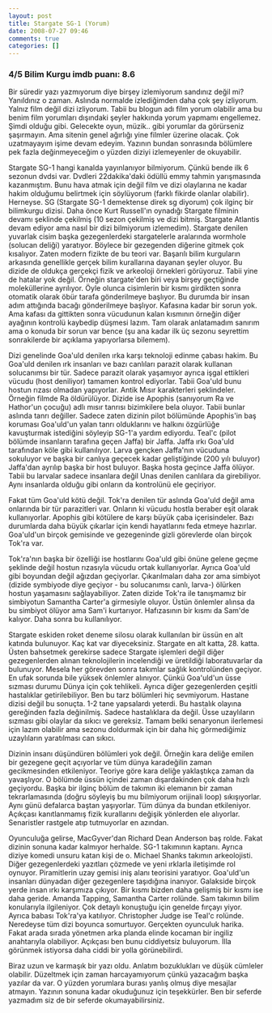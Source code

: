 ```yaml
---
layout: post
title: Stargate SG-1 (Yorum)
date: 2008-07-27 09:46
comments: true
categories: []
---
```

<h3></h3> <h3>4/5 Bilim Kurgu imdb puanı: 8.6</h3> <p>Bir süredir yazı yazmıyorum diye birşey izlemiyorum sandınız değil mi? Yanıldınız o zaman. Aslında normalde izlediğimden daha çok şey izliyorum. Yalnız film değil dizi izliyorum. Tabii bu blogun adı film yorum olabilir ama bu benim film yorumları dışındaki şeyler hakkında yorum yapmamı engellemez. Şimdi olduğu gibi. Gelecekte oyun, müzik.. gibi yorumlar da görürseniz şaşırmayın. Ama sitenin genel ağırlığı yine filmler üzerine olacak. Çok uzatmayayım işime devam edeyim. Yazının bundan sonrasında bölümlere pek fazla değinmeyeceğim o yüzden diziyi izlemeyenler de okuyabilir.</p><!--more--> <p>Stargate SG-1 hangi kanalda yayınlanıyor bilmiyorum. Çünkü bende ilk 6 sezonun dvdsi var. Dvdleri 22dakika'daki ödüllü emmy tahmin yarışmasında kazanmıştım. Bunu hava atmak için değil film ve dizi olaylarına ne kadar hakim olduğumu belirtmek için söylüyorum (farklı fikirde olanlar olabilir). Herneyse. SG (Stargate SG-1 demektense direk sg diyorum) çok ilginç bir bilimkurgu dizisi. Daha önce Kurt Russell'ın oynadığı Stargate filminin devamı şeklinde çekilmiş (10 sezon çekilmiş ve dizi bitmiş. Stargate Atlantis devam ediyor ama nasıl bir dizi bilmiyorum izlemedim). Stargate denilen yuvarlak cisim başka gezegenlerdeki stargatelerle aralarında wormhole (solucan deliği) yaratıyor. Böylece bir gezegenden diğerine gitmek çok kısalıyor. Zaten modern fizikte de bu teori var. Başarılı bilim kurguların arkasında genellikle gerçek bilim kurallarına dayanan şeyler oluyor. Bu dizide de oldukça gerçekçi fizik ve arkeoloji örnekleri görüyoruz. Tabii yine de hatalar yok değil. Örneğin stargate'den biri veya birşey geçtiğinde moleküllerine ayrılıyor. Öyle olunca cisimlerin bir kısmı girdikten sonra otomatik olarak öbür tarafa gönderilmeye başlıyor. Bu durumda bir insan adım attığında bacağı gönderilmeye başlıyor. Kafasına kadar bir sorun yok. Ama kafası da gittikten sonra vücudunun kalan kısmının örneğin diğer ayağının kontrolü kaybedip düşmesi lazım. Tam olarak anlatamadım sanırım ama o konuda bir sorun var bence (şu ana kadar ilk üç sezonu seyrettim sonrakilerde bir açıklama yapıyorlarsa bilemem). </p> <p>Dizi genelinde Goa'uld denilen ırka karşı teknoloji edinme çabası hakim. Bu Goa'uld denilen ırk insanları ve bazı canlıları parazit olarak kullanan solucanımsı bir tür. Sadece parazit olarak yaşamıyor ayrıca işgal ettikleri vücudu (host deniliyor) tamamen kontrol ediyorlar. Tabii Goa'uld bunu hostun rızası olmadan yapıyorlar. Antik Mısır karakterleri şeklindeler. Örneğin filmde Ra öldürülüyor. Dizide ise Apophis (sanıyorum Ra ve Hathor'un çocuğu) adlı mısır tanrısı bizimkilere bela oluyor. Tabii bunlar aslında tanrı değiller. Sadece zaten dizinin pilot bölümünde Apophis'in baş koruması Goa'uld'un yalan tanrı olduklarını ve halkını özgürlüğe kavuşturmak istediğini söyleyip SG-1'a yardım ediyordu. Teal'c (pilot bölümde insanların tarafına geçen Jaffa) bir Jaffa. Jaffa ırkı Goa'uld tarafından köle gibi kullanılıyor. Larva gençken Jaffa'nın vücuduna sokuluyor ve başka bir canlıya geçecek kadar geliştiğinde (200 yılı buluyor) Jaffa'dan ayrılıp başka bir host buluyor. Başka hosta geçince Jaffa ölüyor. Tabii bu larvalar sadece insanlara değil Unas denilen canlılara da girebiliyor. Aynı insanlarda olduğu gibi onların da kontrolünü ele geçiriyor.</p> <p>Fakat tüm Goa'uld kötü değil. Tok'ra denilen tür aslında Goa'uld değil ama onlarında bir tür parazitleri var. Onların ki vücudu hostla beraber eşit olarak kullanıyorlar. Apophis gibi kötülere de karşı büyük çaba içerisindeler. Bazı durumlarda daha büyük çıkarlar için kendi hayatlarını feda etmeye hazırlar. Goa'uld'un birçok gemisinde ve gezegeninde gizli görevlerde olan birçok Tok'ra var.</p> <p>Tok'ra'nın başka bir özelliği ise hostlarını Goa'uld gibi önüne gelene geçme şeklinde değil hostun rızasıyla vücudu ortak kullanıyorlar. Ayrıca Goa'uld gibi boyundan değil ağızdan geçiyorlar. Çıkarılmaları daha zor ama simbiyot (dizide symbiyode diye geçiyor - bu solucanımsı canlı, larva-) ölürken hostun yaşamasını sağlayabiliyor. Zaten dizide Tok'ra ile tanışmamız bir simbiyotun Samantha Carter'a girmesiyle oluyor. Üstün önlemler alınsa da bu simbiyot ölüyor ama Sam'i kurtarıyor. Hafızasının bir kısmı da Sam'de kalıyor. Daha sonra bu kullanılıyor.</p> <p>Stargate eskiden roket deneme silosu olarak kullanılan bir üssün en alt katında bulunuyor. Kaç kat var diyeceksiniz. Stargate en alt katta, 28. katta. Üsten bahsetmek gerekirse sadece Stargate işlemleri değil diğer gezegenlerden alınan teknolojilerin incelendiği ve üretildiği laboratuvarlar da bulunuyor. Mesela her görevden sonra takımlar sağlık kontrolünden geçiyor. En ufak sorunda bile yüksek önlemler alınıyor. Çünkü Goa'uld'un üsse sızması durumu Dünya için çok tehlikeli. Ayrıca diğer gezegenlerden çeşitli hastalıklar getirilebiliyor. Ben bu tarz bölümleri hiç sevmiyorum. Hastane dizisi değil bu sonuçta. 1-2 tane yapsalardı yeterdi. Bu hastalık olayına gereğinden fazla değinilmiş. Sadece hastalıklara da değil. Üsse uzaylıların sızması gibi olaylar da sıkıcı ve gereksiz. Tamam belki senaryonun ilerlemesi için lazım olabilir ama sezonu doldurmak için bir daha hiç görmediğimiz uzaylıların yaratılması can sıkıcı. </p> <p>Dizinin insanı düşündüren bölümleri yok değil. Örneğin kara deliğe emilen bir gezegene geçit açıyorlar ve tüm dünya karadeğilin zaman gecikmesinden etkileniyor. Teoriye göre kara deliğe yaklaştıkça zaman da yavaşlıyor. O bölümde üssün içindei zaman dışardakinden çok daha hızlı geçiyordu. Başka bir ilginç bölüm de takımın iki elemanın bir zaman tekrarlamasında (doğru söyleyiş bu mu bilmiyorum orijinali loop) sıkışıyorlar. Aynı günü defalarca baştan yaşıyorlar. Tüm dünya da bundan etkileniyor. Açıkçası kanıtlanmamış fizik kurallarını değişik yönlerden ele alıyorlar. Senaristler rastgele atıp tutmuyorlar en azından.</p> <p>Oyunculuğa gelirse, MacGyver'dan Richard Dean Anderson baş rolde. Fakat dizinin sonuna kadar kalmıyor herhalde. SG-1 takımının kaptanı. Ayrıca diziye komedi unsuru katan kişi de o. Michael Shanks takımın arkeolojisti. Diğer gezegenlerdeki yazıtları çözmede ve yeni ırklarla iletişimde rol oynuyor. Piramitlerin uzay gemisi iniş alanı teorisini yaratıyor. Goa'uld'un insanları dünyadan diğer gezegenlere taşıdığına inanıyor. Galakside birçok yerde insan ırkı karşımıza çıkıyor. Bir kısmı bizden daha gelişmiş bir kısmı ise daha geride. Amanda Tapping, Samantha Carter rolünde. Sam takımın bilim konularıyla ilgileniyor. Çok detaylı konuştuğu için genelde fırçayı yiyor. Ayrıca babası Tok'ra'ya katılıyor. Christopher Judge ise Teal'c rolünde. Neredeyse tüm dizi boyunca somurtuyor. Gerçekten oyunculuk harika. Fakat arada sırada yönetmen arka planda elinde kocaman bir ingiliz anahtarıyla olabiliyor. Açıkçası ben bunu ciddiyetsiz buluyorum. İlla görünmek istiyorsa daha ciddi bir yolla görünebilirdi. </p> <p>Biraz uzun ve karmaşık bir yazı oldu. Anlatım bozuklukları ve düşük cümleler olabilir. Düzeltmek için zaman harcayamıyorum çünkü yazacağım başka yazılar da var. O yüzden yorumlara burası yanlış olmuş diye mesajlar atmayın. Yazının sonuna kadar okuduğunuz için teşekkürler. Ben bir seferde yazmadım siz de bir seferde okumayabilirsiniz.</p>
